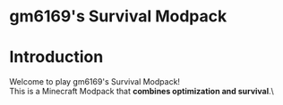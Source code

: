 gm6169's Survival Modpack
====
# Introduction
Welcome to play gm6169's Survival Modpack!\
This is a Minecraft Modpack that **combines optimization and survival**.\
